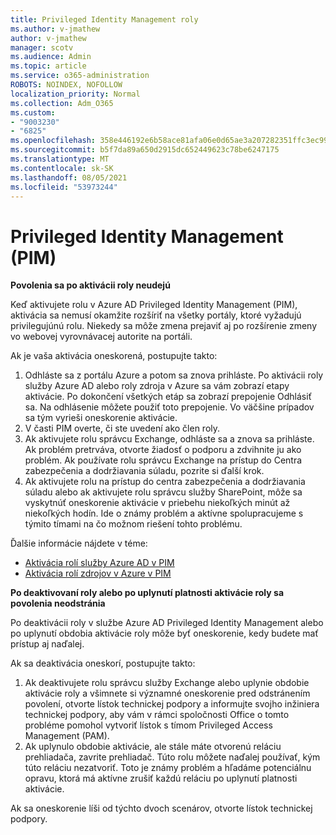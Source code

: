 ```yaml
---
title: Privileged Identity Management roly
ms.author: v-jmathew
author: v-jmathew
manager: scotv
ms.audience: Admin
ms.topic: article
ms.service: o365-administration
ROBOTS: NOINDEX, NOFOLLOW
localization_priority: Normal
ms.collection: Adm_O365
ms.custom:
- "9003230"
- "6825"
ms.openlocfilehash: 358e446192e6b58ace81afa06e0d65ae3a207282351ffc3ec9975a24779951fb
ms.sourcegitcommit: b5f7da89a650d2915dc652449623c78be6247175
ms.translationtype: MT
ms.contentlocale: sk-SK
ms.lasthandoff: 08/05/2021
ms.locfileid: "53973244"
---
```

# <a name="privileged-identity-managementpim-role"></a>Privileged Identity Management (PIM)

**Povolenia sa po aktivácii roly neudejú**

Keď aktivujete rolu v Azure AD Privileged Identity Management (PIM), aktivácia sa nemusí okamžite rozšíriť na všetky portály, ktoré vyžadujú privilegujúnú rolu. Niekedy sa môže zmena prejaviť aj po rozšírenie zmeny vo webovej vyrovnávacej autorite na portáli.

Ak je vaša aktivácia oneskorená, postupujte takto:

1. Odhláste sa z portálu Azure a potom sa znova prihláste. Po aktivácii roly služby Azure AD alebo roly zdroja v Azure sa vám zobrazí etapy aktivácie. Po dokončení všetkých etáp sa zobrazí prepojenie Odhlásiť sa. Na odhlásenie môžete použiť toto prepojenie. Vo väčšine prípadov sa tým vyrieši oneskorenie aktivácie.
2. V časti PIM overte, či ste uvedení ako člen roly.
3. Ak aktivujete rolu správcu Exchange, odhláste sa a znova sa prihláste. Ak problém pretrváva, otvorte žiadosť o podporu a zdvihnite ju ako problém. Ak používate rolu správcu Exchange na prístup do Centra zabezpečenia a dodržiavania súladu, pozrite si ďalší krok.
4. Ak aktivujete rolu na prístup do centra zabezpečenia a dodržiavania súladu alebo ak aktivujete rolu správcu služby SharePoint, môže sa vyskytnúť oneskorenie aktivácie v priebehu niekoľkých minút až niekoľkých hodín. Ide o známy problém a aktívne spolupracujeme s týmito tímami na čo možnom riešení tohto problému.

Ďalšie informácie nájdete v téme:

- [Aktivácia rolí služby Azure AD v PIM](https://docs.microsoft.com/azure/active-directory/privileged-identity-management/pim-how-to-activate-role?WT.mc_id=Portal-Microsoft_Azure_Support "https://docs.microsoft.com/azure/active-directory/privileged-identity-management/pim-how-to-activate-role?wt.mc_id=portal-microsoft_azure_support")
- [Aktivácia rolí zdrojov v Azure v PIM](https://docs.microsoft.com/azure/active-directory/privileged-identity-management/pim-resource-roles-activate-your-roles?WT.mc_id=Portal-Microsoft_Azure_Support "https://docs.microsoft.com/azure/active-directory/privileged-identity-management/pim-resource-roles-activate-your-roles?wt.mc_id=portal-microsoft_azure_support")

**Po deaktivovaní roly alebo po uplynutí platnosti aktivácie roly sa povolenia neodstránia**

Po deaktivácii roly v službe Azure AD Privileged Identity Management alebo po uplynutí obdobia aktivácie roly môže byť oneskorenie, kedy budete mať prístup aj naďalej.

Ak sa deaktivácia oneskorí, postupujte takto:

1. Ak deaktivujete rolu správcu služby Exchange alebo uplynie obdobie aktivácie roly a všimnete si významné oneskorenie pred odstránením povolení, otvorte lístok technickej podpory a informujte svojho inžiniera technickej podpory, aby vám v rámci spoločnosti Office o tomto probléme pomohol vytvoriť lístok s tímom Privileged Access Management (PAM).
2. Ak uplynulo obdobie aktivácie, ale stále máte otvorenú reláciu prehliadača, zavrite prehliadač. Túto rolu môžete naďalej používať, kým túto reláciu nezatvoriť. Toto je známy problém a hľadáme potenciálnu opravu, ktorá má aktívne zrušiť každú reláciu po uplynutí platnosti aktivácie.

Ak sa oneskorenie líši od týchto dvoch scenárov, otvorte lístok technickej podpory.
